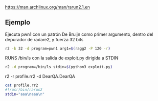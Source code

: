 https://man.archlinux.org/man/rarun2.1.en






## Ejemplo

Ejecuta pwn1 con un patrón De Bruijn como primer argumento, dentro del depurador de radare2, y fuerza 32 bits
```bash
r2 -b 32 -d program=pwn1 arg1=$(ragg2 -P 120 -r)
```

RUNS /bin/ls con la salida de exploit.py dirigida a STDIN
```bash
r2 -d program=/bin/ls stdin=$(python3 exploit.py)
```

r2 -r profile.rr2  -d DearQA.DearQA
 ```sh
cat profile.rr2
#!/usr/bin/rarun2
stdin="aaa\naaa\n"
 ```
